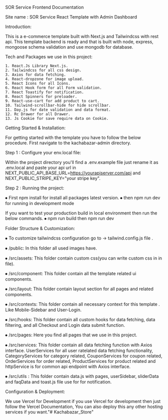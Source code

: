 SOR Service Frontend Documentation

Site name : SOR Service React Template with Admin Dashboard

Introduction:

This is a e-commerce template built with Next.js and Tailwindcss with rest api. This template backend is ready and that is built
with node, express, mongoose schema validation and use mongodb for database.

Tech and Packages we use in this project:

    1. React.Js Library Next.js.
    2. Tailwindcss for all css design.
    3. Axios for data fetching.
    4. React-dropzone for image upload.
    5. React Icons for all Icons.
    6. React Hook form for all Form validation.
    7. React Toastify for notification.
    8. React Spinners for preloader.
    9. React-use-cart for add product to cart.
    10. Tailwind-scrollbar-hide for hide scrollbar.
    11. Day.js for date validation and data format.
    12. Rc Drawer for all Drawer.
    13. Js Cookie for save require data on Cookie.

Getting Started & Installation:

For getting started with the template you have to follow the below procedure. First navigate to the kachabazar-admin directory.

Step 1 : Configure your env.local file:

Within the project directory you'll find a .env.example file just rename it as .env.local and paste your api url in NEXT_PUBLIC_API_BASE_URL=https://yourapiserver.com/api and NEXT_PUBLIC_STRIPE_KEY="your stripe key".

Step 2 : Running the project:

⦁ First npm install for install all packages latest version.
⦁ then npm run dev for running in development mode

If you want to test your production build in local environment then run the below commands.
⦁ npm run build then npm run dev

Folder Structure & Customization:

⦁ To customize tailwindcss configuration go to -> tailwind.config.js file .

⦁ /public: In this folder all used images have.

⦁ /src/assets: This folder contain custom css(you can write custom css in in file).

⦁ /src/component: This folder contain all the template related ui components.

⦁ /src/layout: This folder contain layout section for all pages and related components.

⦁ /src/contexts: This folder contain all necessary context for this template . Like Mobile-Sidebar and User-Login.

⦁ /src/hooks: This folder contain all custom hooks for data fetching, data filtering, and all Checkout and Login data submit function.

⦁ /src/pages: Here you find all pages that we use in this project.

⦁ /src/services: This folder contain all data fetching function with Axios interface. UserServices for all user ratelated data fetching
functionality, CategoryServices for category related, CouponServices for coupon related, OrderServices for order related, ProductServices for product related and httpService is for common api endpoint with Axios interface.

⦁ /src/utils : This folder contain data.js with pages, userSidebar, sliderData and faqData and toast.js file use for for notification.

Configuration & Deployment:

We use Vercel for Development if you use Vercel for development then just follow the Vercel Documentation, You can also deploy this any other hosting services if you want."# Kachabazar_Store"

